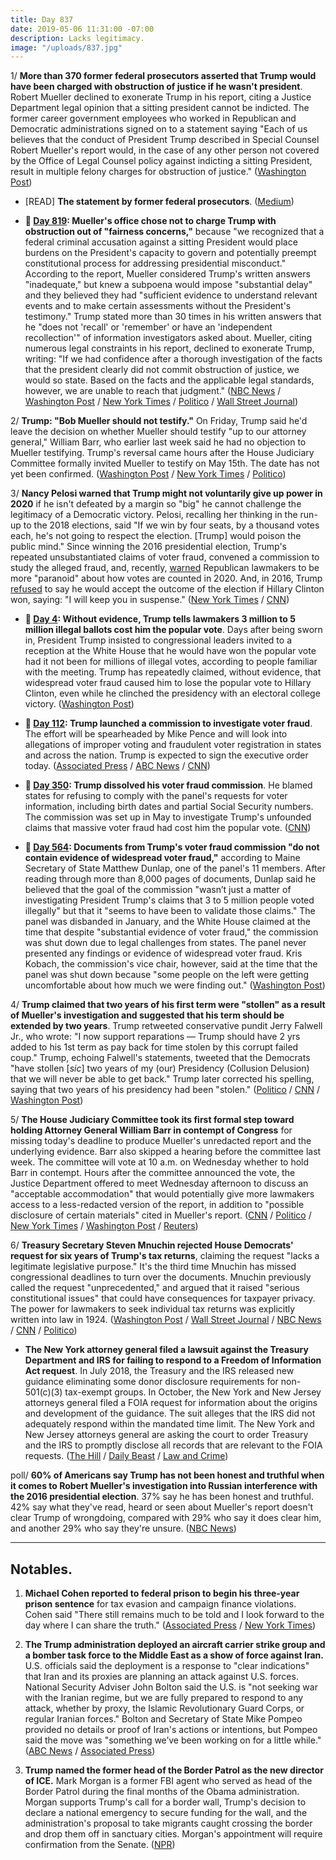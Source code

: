 ```yaml
---
title: Day 837
date: 2019-05-06 11:31:00 -07:00
description: Lacks legitimacy.
image: "/uploads/837.jpg"
---
```


1/ **More than 370 former federal prosecutors asserted that Trump would have been charged with obstruction of justice if he wasn't president**. Robert Mueller declined to exonerate Trump in his report, citing a Justice Department legal opinion that a sitting president cannot be indicted. The former career government employees who worked in Republican and Democratic administrations signed on to a statement saying "Each of us believes that the conduct of President Trump described in Special Counsel Robert Mueller's report would, in the case of any other person not covered by the Office of Legal Counsel policy against indicting a sitting President, result in multiple felony charges for obstruction of justice." ([Washington Post](https://www.washingtonpost.com/world/national-security/trump-would-have-been-charged-with-obstruction-were-he-not-president-hundreds-of-former-federal-prosecutors-assert/2019/05/06/e4946a1a-7006-11e9-9f06-5fc2ee80027a_story.html))

* \[READ\] **The statement by former federal prosecutors**. ([Medium](https://medium.com/@dojalumni/statement-by-former-federal-prosecutors-8ab7691c2aa1))

* **📌 [Day 819](https://whatthefuckjusthappenedtoday.com/2019/04/18/day-819/#2-muellers-office-chose-not-to-charg): Mueller's office chose not to charge Trump with obstruction out of "fairness concerns,"** because "we recognized that a federal criminal accusation against a sitting President would place burdens on the President's capacity to govern and potentially preempt constitutional process for addressing presidential misconduct." According to the report, Mueller considered Trump's written answers "inadequate," but knew a subpoena would impose "substantial delay" and they believed they had "sufficient evidence to understand relevant events and to make certain assessments without the President's testimony." Trump stated more than 30 times in his written answers that he "does not 'recall' or 'remember' or have an 'independent recollection'" of information investigators asked about. Mueller, citing numerous legal constraints in his report, declined to exonerate Trump, writing: "If we had confidence after a thorough investigation of the facts that the president clearly did not commit obstruction of justice, we would so state. Based on the facts and the applicable legal standards, however, we are unable to reach that judgment." ([NBC News](https://www.nbcnews.com/politics/donald-trump/mueller-s-report-trump-sections-blacked-out-released-public-n990191) / [Washington Post](https://www.washingtonpost.com/world/national-security/attorney-general-to-provide-overview-of-mueller-report-at-news-conference-before-its-release/2019/04/17/8dcc9440-54b9-11e9-814f-e2f46684196e_story.html) / [New York Times](https://www.nytimes.com/2019/04/18/us/politics/trump-mueller-report.html) / [Politico](https://www.politico.com/story/2019/04/18/redacted-mueller-report-released-1280960) / [Wall Street Journal](https://www.wsj.com/articles/mueller-report-release-11555590084))

2/ **Trump: "Bob Mueller should not testify."** On Friday, Trump said he'd leave the decision on whether Mueller should testify "up to our attorney general," William Barr, who earlier last week said he had no objection to Mueller testifying. Trump's reversal came hours after the House Judiciary Committee formally invited Mueller to testify on May 15th. The date has not yet been confirmed. ([Washington Post](https://www.washingtonpost.com/politics/house-democrat-says-mueller-and-judiciary-committee-tentatively-agree-on-may-15-for-his-testimony-on-russia-investigation/2019/05/05/576dabae-6f45-11e9-8be0-ca575670e91c_story.html) / [New York Times](https://www.nytimes.com/2019/05/05/us/politics/trump-mueller-testimony.html) / [Politico](https://www.politico.com/story/2019/05/05/robert-mueller-special-counsel-cicilline-1302632))

3/ **Nancy Pelosi warned that Trump might not voluntarily give up power in 2020** if he isn't defeated by a margin so "big" he cannot challenge the legitimacy of a Democratic victory. Pelosi, recalling her thinking in the run-up to the 2018 elections, said "If we win by four seats, by a thousand votes each, he's not going to respect the election. \[Trump\] would poison the public mind." Since winning the 2016 presidential election, Trump's repeated unsubstantiated claims of voter fraud, convened a commission to study the alleged fraud, and, recently, [warned](https://www.usatoday.com/story/news/politics/elections/2019/04/03/trump-says-republicans-must-more-paranoid-election-fraud/3350607002/) Republican lawmakers to be more "paranoid" about how votes are counted in 2020. And, in 2016, Trump [refused](https://www.washingtonpost.com/politics/trump-wont-commit-to-accepting-election-results-if-he-loses/2016/10/19/9c9672e6-9609-11e6-bc79-af1cd3d2984b_story.html) to say he would accept the outcome of the election if Hillary Clinton won, saying: "I will keep you in suspense." ([New York Times](https://www.nytimes.com/2019/05/04/us/politics/nancy-pelosi.html) / [CNN](https://www.cnn.com/2019/05/06/politics/donald-trump-2020-election/))

* **📌 [Day 4](https://whatthefuckjusthappenedtoday.com/2017/01/23/Day-4/#4-without-evidence-trump-tells-lawma): Without evidence, Trump tells lawmakers 3 million to 5 million illegal ballots cost him the popular vote**. Days after being sworn in, President Trump insisted to congressional leaders invited to a reception at the White House that he would have won the popular vote had it not been for millions of illegal votes, according to people familiar with the meeting. Trump has repeatedly claimed, without evidence, that widespread voter fraud caused him to lose the popular vote to Hillary Clinton, even while he clinched the presidency with an electoral college victory. ([Washington Post](https://www.washingtonpost.com/news/post-politics/wp/2017/01/23/at-white-house-trump-tells-congressional-leaders-3-5-million-illegal-ballots-cost-him-the-popular-vote/))

* **📌 [Day 112](https://whatthefuckjusthappenedtoday.com/2017/05/11/Day-112/#4-trump-launched-a-commission-to-inv): Trump launched a commission to investigate voter fraud**. The effort will be spearheaded by Mike Pence and will look into allegations of improper voting and fraudulent voter registration in states and across the nation. Trump is expected to sign the executive order today. ([Associated Press](https://apnews.com/78ecd2bdc0ca46a5ad2a1afb4cd122a2/AP-sources:-Trump-to-launch-panel-to-investigate-voter-fraud) / [ABC News](http://abcnews.go.com/Politics/president-trump-expected-launch-commission-election-integrity/story?id=47337222) / [CNN](https://edition.cnn.com/2017/05/11/politics/trump-election-integrity-voter-fraud/index.html))

* **📌 [Day 350](https://whatthefuckjusthappenedtoday.com/2018/01/04/day-350/#6-trump-dissolved-his-voter-fraud-co): Trump dissolved his voter fraud commission**. He blamed states for refusing to comply with the panel's requests for voter information, including birth dates and partial Social Security numbers. The commission was set up in May to investigate Trump's unfounded claims that massive voter fraud had cost him the popular vote. ([CNN](https://www.cnn.com/2018/01/03/politics/presidential-election-commission/index.html))

* **📌 [Day 564](https://whatthefuckjusthappenedtoday.com/2018/08/06/day-564/#4-documents-from-trumps-voter-fraud): Documents from Trump's voter fraud commission "do not contain evidence of widespread voter fraud,"** according to Maine Secretary of State Matthew Dunlap, one of the panel's 11 members. After reading through more than 8,000 pages of documents, Dunlap said he believed that the goal of the commission "wasn’t just a matter of investigating President Trump's claims that 3 to 5 million people voted illegally" but that it "seems to have been to validate those claims." The panel was disbanded in January, and the White House claimed at the time that despite "substantial evidence of voter fraud," the commission was shut down due to legal challenges from states. The panel never presented any findings or evidence of widespread voter fraud. Kris Kobach, the commission's vice chair, however, said at the time that the panel was shut down because "some people on the left were getting uncomfortable about how much we were finding out." ([Washington Post](https://www.washingtonpost.com/news/politics/wp/2018/08/03/the-most-bizarre-thing-ive-ever-been-a-part-of-trump-panel-found-no-voter-fraud-ex-member-says/))

4/ **Trump claimed that two years of his first term were "stollen" as a result of Mueller's investigation and suggested that his term should be extended by two years**. Trump retweeted conservative pundit Jerry Falwell Jr., who wrote: "I now support reparations — Trump should have 2 yrs added to his 1st term as pay back for time stolen by this corrupt failed coup." Trump, echoing Falwell's statements, tweeted that the Democrats "have stollen \[*sic*\] two years of my (our) Presidency (Collusion Delusion) that we will never be able to get back." Trump later corrected his spelling, saying that two years of his presidency had been "stolen." ([Politico](https://www.politico.com/story/2019/05/05/trump-term-mueller-1302643) / [CNN](https://www.cnn.com/2019/05/06/politics/donald-trump-robert-mueller/index.html) / [Washington Post](https://www.washingtonpost.com/nation/2019/05/06/claiming-two-years-his-presidency-were-stolen-trump-suggests-hes-owed-overtime/?noredirect=on))

5/ **The House Judiciary Committee took its first formal step toward holding Attorney General William Barr in contempt of Congress** for missing today's deadline to produce Mueller's unredacted report and the underlying evidence. Barr also skipped a hearing before the committee last week. The committee will vote at 10 a.m. on Wednesday whether to hold Barr in contempt. Hours after the committee announced the vote, the Justice Department offered to meet Wednesday afternoon to discuss an "acceptable accommodation" that would potentially give more lawmakers access to a less-redacted version of the report, in addition to "possible disclosure of certain materials" cited in Mueller's report. ([CNN](https://www.cnn.com/2019/05/06/politics/mueller-report-house-contempt-barr/index.html) / [Politico](https://www.politico.com/story/2019/05/06/democrats-prepare-to-hold-william-barr-in-contempt-1302982) / [New York Times](https://www.nytimes.com/2019/05/06/us/politics/house-contempt-attorney-general-barr.html) / [Washington Post](https://www.washingtonpost.com/politics/house-democrats-to-hold-contempt-vote-wednesday-after-barr-misses-deadline-to-provide-complete-mueller-report/2019/05/06/89f3bb02-6ffb-11e9-9f06-5fc2ee80027a_story.html) / [Reuters](https://www.reuters.com/article/us-usa-trump-barr-idUSKCN1SC08X))

6/ **Treasury Secretary Steven Mnuchin rejected House Democrats' request for six years of Trump's tax returns**, claiming the request "lacks a legitimate legislative purpose." It's the third time Mnuchin has missed congressional deadlines to turn over the documents. Mnuchin previously called the request "unprecedented," and argued that it raised "serious constitutional issues" that could have consequences for taxpayer privacy. The power for lawmakers to seek individual tax returns was explicitly written into law in 1924. ([Washington Post](https://www.washingtonpost.com/business/economy/mnuchin-rejects-democrats-demand-to-hand-over-trumps-tax-returns-all-but-ensuring-legal-battle/2019/05/06/5483f8ac-7022-11e9-9eb4-0828f5389013_story.html) / [Wall Street Journal](https://www.wsj.com/articles/treasury-department-rejects-democrats-request-for-trump-tax-returns-11557178667) / [NBC News](https://www.nbcnews.com/politics/congress/mnuchin-rejects-hill-request-hand-over-trump-tax-returns-n1002296) / [CNN](https://www.cnn.com/2019/05/06/politics/tax-returns-trump-congress-showdown/index.html) / [Politico](https://www.politico.com/story/2019/05/06/trump-tax-returns-congress-1307298))

* **The New York attorney general filed a lawsuit against the Treasury Department and IRS for failing to respond to a Freedom of Information Act request**. In July 2018, the Treasury and the IRS released new guidance eliminating some donor disclosure requirements for non-501(c)(3) tax-exempt groups. In October, the New York and New Jersey attorneys general filed a FOIA request for information about the origins and development of the guidance. The suit alleges that the IRS did not adequately respond within the mandated time limit. The New York and New Jersey attorneys general are asking the court to order Treasury and the IRS to promptly disclose all records that are relevant to the FOIA requests. ([The Hill](https://thehill.com/policy/finance/442315-new-york-attorney-general-sues-trump-treasury-irs) / [Daily Beast](https://www.thedailybeast.com/new-york-attorney-general-letitia-james-sues-trump-treasury-department-irs) / [Law and Crime](https://lawandcrime.com/high-profile/ny-nj-attorneys-general-sue-after-federal-govt-let-certain-tax-exempt-groups-hide-donor-identities/))

poll/ **60% of Americans say Trump has not been honest and truthful when it comes to Robert Mueller's investigation into Russian interference with the 2016 presidential election**. 37% say he has been honest and truthful. 42% say what they've read, heard or seen about Mueller's report doesn't clear Trump of wrongdoing, compared with 29% who say it does clear him, and another 29% who say they're unsure. ([NBC News](https://www.nbcnews.com/politics/meet-the-press/hung-jury-public-remains-divided-over-mueller-probe-new-nbc-n1001886))

---

## Notables.

1. **Michael Cohen reported to federal prison to begin his three-year prison sentence** for tax evasion and campaign finance violations. Cohen said "There still remains much to be told and I look forward to the day where I can share the truth." ([Associated Press](https://apnews.com/8b9d39ea54374ae296a9a8401bf58cb8) / [New York Times](https://www.nytimes.com/2019/05/06/us/michael-cohen-prison.html))

2. **The Trump administration deployed an aircraft carrier strike group and a bomber task force to the Middle East as a show of force against Iran.** U.S. officials said the deployment is a response to "clear indications" that Iran and its proxies are planning an attack against U.S. forces. National Security Adviser John Bolton said the U.S. is "not seeking war with the Iranian regime, but we are fully prepared to respond to any attack, whether by proxy, the Islamic Revolutionary Guard Corps, or regular Iranian forces." Bolton and Secretary of State Mike Pompeo provided no details or proof of Iran's actions or intentions, but Pompeo said the move was "something we’ve been working on for a little while." ([ABC News](https://abcnews.go.com/International/aircraft-carrier-middle-east-indications-iran-planned-attack/story?id=62843182) / [Associated Press](https://apnews.com/86e17a4f133046d9a054b68e7cd675cf))

3. **Trump named the former head of the Border Patrol as the new director of ICE.** Mark Morgan is a former FBI agent who served as head of the Border Patrol during the final months of the Obama administration. Morgan supports Trump's call for a border wall, Trump's decision to declare a national emergency to secure funding for the wall, and the administration's proposal to take migrants caught crossing the border and drop them off in sanctuary cities. Morgan's appointment will require confirmation from the Senate. ([NPR](https://www.npr.org/2019/05/05/720481627/president-trump-names-mark-morgan-former-border-patrol-chief-to-lead-ice?utm_source=twitter.com&utm_medium=social&utm_campaign=npr&utm_term=nprnews&utm_content=20190505))